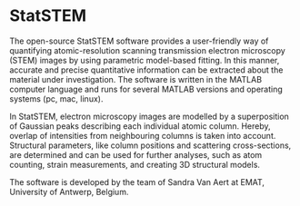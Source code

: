 # StatSTEM

The open-source StatSTEM software provides a user-friendly way of quantifying atomic-resolution scanning transmission electron microscopy (STEM) images by using parametric model-based fitting. In this manner, accurate and precise quantitative information can be extracted about the material under investigation. The software is written in the MATLAB computer language and runs for several MATLAB versions and operating systems (pc, mac, linux).

In StatSTEM, electron microscopy images are modelled by a superposition of Gaussian peaks describing each individual atomic column. Hereby, overlap of intensities from neighbouring columns is taken into account. Structural parameters, like column positions and scattering cross-sections, are determined and can be used for further analyses, such as atom counting, strain measurements, and creating 3D structural models.

The software is developed by the team of Sandra Van Aert at EMAT, University of Antwerp, Belgium.
